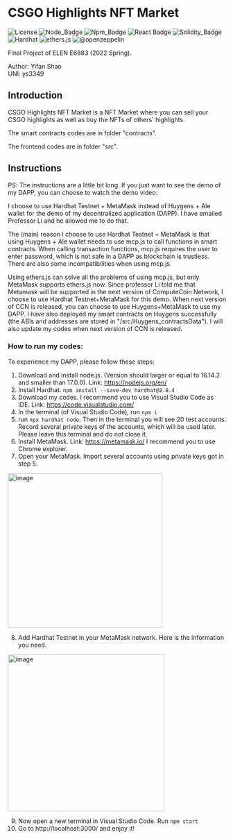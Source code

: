 # CSGO Highlights NFT Market
![License](https://img.shields.io/badge/license-MIT-737CA1?style=flat-square) 
![Node_Badge](https://img.shields.io/badge/node-16.14.2-green?style=flat-square)
![Npm_Badge](https://img.shields.io/badge/npm-8.6.0-yellow?style=flat-square)
![React Badge](https://img.shields.io/badge/React-17.0.2-45b8d8?style=flat-square)
![Solidity_Badge](https://img.shields.io/badge/Solidity-%5E0.8.4-363636?style=flat-square)
![Hardhat](https://img.shields.io/badge/Hardhat-2.8.4-F0E8E0?style=flat-square)
![ethers.js](https://img.shields.io/badge/ethers.js-%5E5.5.4-blue?style=flat-square)
![@openzeppelin](https://img.shields.io/badge/@openzeppelin-4.5.0-pink?style=flat-square)

Final Project of ELEN E6883 (2022 Spring).

Author: Yifan Shao<br>
UNI: ys3349

## Introduction

CSGO Highlights NFT Market is a NFT Market where you can sell your CSGO highlights as well as buy the NFTs of others' highlights. 

The smart contracts codes are in folder "contracts".

The frontend codes are in folder "src".

## Instructions

PS: The instructions are a little bit long. If you just want to see the demo of my DAPP, you can choose to watch the demo video:

I choose to use Hardhat Testnet + MetaMask instead of Huygens + Ale wallet for the demo of my decentralized application (DAPP). I have emailed Professor Li and he allowed me to do that.

The (main) reason I choose to use Hardhat Testnet + MetaMask is that using Huygens + Ale wallet needs to use mcp.js to call functions in smart contracts. When calling transaction functions, mcp.js requires the user to enter password, which is not safe in a DAPP as blockchain is trustless. There are also some incompatibilities when using mcp.js.

Using ethers.js can solve all the problems of using mcp.js, but only MetaMask supports ethers.js now. Since professor Li told me that Metamask will be supported in the next version of ComputeCoin Network, I choose to use Hardhat Testnet+MetaMask for this demo. When next version of CCN is released, you can choose to use Huygens+MetaMask to use my DAPP. I have also deployed my smart contracts on Huygens successfully (the ABIs and addresses are stored in "/src/Huygens_contractsData"). I will also update my codes when next version of CCN is released.

### How to run my codes:

To experience my DAPP, please follow these steps:

1. Download and install node.js. (Version should larger or equal to 16.14.2 and smaller than 17.0.0). Link: https://nodejs.org/en/
2. Install Hardhat. ```npm install --save-dev hardhat@2.8.4```
3. Download my codes. I recommend you to use Visual Studio Code as IDE. Link: https://code.visualstudio.com/
4. In the terminal (of Visual Studio Code), run ```npm i```
5. run ```npx hardhat node```. Then in the terminal you will see 20 test accounts. Record several private keys of the accounts, which will be used later. Please leave this terminal and do not close it.
6. Install MetaMask. Link: https://metamask.io/ I recommend you to use Chrome explorer.
7. Open your MetaMask. Import several accounts using private keys got in step 5.

<img width="356" alt="image" src="https://user-images.githubusercontent.com/80507783/167769738-d0cf2a83-f533-453d-83f3-c741c9ce17c7.png">

8. Add Hardhat Testnet in your MetaMask network. Here is the information you need.

<img width="361" alt="image" src="https://user-images.githubusercontent.com/80507783/167769992-2d07fbd4-5167-4ee2-8a26-c8ef4a57a242.png">

9. Now open a new terminal in Visual Studio Code. Run ```npm start```
10. Go to http://localhost:3000/ and enjoy it!

